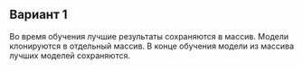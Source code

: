 ## Вариант 1

Во время обучения лучшие результаты сохраняются в массив. Модели клонируются в отдельный массив.
В конце обучения модели из массива лучших моделей сохраняются.
